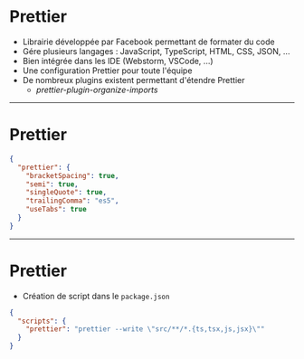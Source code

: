 # Prettier

- Librairie développée par Facebook permettant de formater du code
- Gére plusieurs langages : JavaScript, TypeScript, HTML, CSS, JSON, ...
- Bien intégrée dans les IDE (Webstorm, VSCode, ...)
- Une configuration Prettier pour toute l'équipe
- De nombreux plugins existent permettant d'étendre Prettier
  - _prettier-plugin-organize-imports_

---

# Prettier

```json
{
  "prettier": {
    "bracketSpacing": true,
    "semi": true,
    "singleQuote": true,
    "trailingComma": "es5",
    "useTabs": true
  }
}
```

---

# Prettier

- Création de script dans le `package.json`

```json
{
  "scripts": {
    "prettier": "prettier --write \"src/**/*.{ts,tsx,js,jsx}\""
  }
}
```
